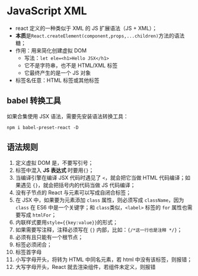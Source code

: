 # JavaScript XML

- react 定义的一种类似于 XML 的 JS 扩展语法（JS + XML）；
- **本质**是`React.createElement(component,props,...children)`方法的语法糖；
- 作用：用来简化创建虚拟 DOM
  - 写法：`let ele=<h1>Hello JSX</h1>`
  - 它不是字符串，也不是 HTML/XML 标签
  - 它最终产生的是一个 JS 对象
- 标签名任意：HTML 标签或其他标签

## babel 转换工具

如果合集使用 JSX 语法，需要先安装语法转换工具：

```
npm i babel-preset-react -D
```

## 语法规则

1. 定义虚拟 DOM 是，不要写引号；
2. 标签中混入 **JS 表达式** 时要用`{}`；
3. 当编译引擎在编译 JSX 代码时遇见了 `<`，就会把它当做 HTML 代码编译；如果遇见 `{}`，就会把括号内的代码当做 JS 代码编译；
4. 没有子节点的 React 与元素可以写成自闭合标签；
5. 在 JSX 中，如果要为元素添加 `class` 属性，则必须写成 `className`，因为 `class` 在 ES6 中是一个关键字；和 `class`类似，`<label>` 标签的 `for` 属性也需要写成 `htmlFor`；
6. 内联样式要用`style={{key:value}}`的形式；
7. 如果需要写注释，注释必须写在 `{}` 内部，比如：`{/*这一行也是注释 */}`；
8. 必须有且只能有一个根节点；
9. 标签必须闭合；
10. 标签首字母
11. 小写字母开头，将转为 HTML 中同名元素，若 html 中没有该标签，则报错；
12. 大写字母开头，React 就去渲染组件，若组件未定义，则报错
